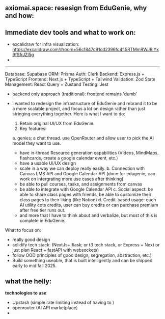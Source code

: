 ## axiomai.space: resesign from EduGenie, why and how:

## Immediate dev tools and what to work on:

- excalidraw for infra visualization: https://excalidraw.com/#room=56c1847c91cd2396fc4f,5RTMmRWJ8iYx9fSfrJZI5g
-

<hr/>

Database: Supabase
ORM: Prisma
Auth: Clerk
Backend: Express.js + TypeScript
Frontend: Next.js + TypeScript + Tailwind
Validation: Zod
State Management: React Query + Zustand
Testing: Jest

- backend only approach (traditional): frontend remains 'dumb'

- I wanted to redesign the infrastructure of EduGenie and rebrand it to be a more scalable project, and focus a lot on design rather than just stringing everything together. Here is what I want to do:

  1. Retain original UI/UX from EduGenie.
  2. Key features:

  a. genies: a chat thread. use OpenRouter and allow user to pick the AI model they want to use.

  - have in-thread Resource generation capabilities (Videos, MindMaps, flashcards, create a google calendar event, etc.)
  - have a usable UI/UX design
  - scale in a way we can deploy really easily.
    b. Connection with Canvas LMS API and Google Calendar API (done for edugenie, can work on intergrating more use cases after thinking)
  - be able to pull courses, tasks, and assignments from canvas
  - be able to integrate with Google Calendar API
    c. Social aspect: be able to share class pages with friends, be able to customize their class pages to their liking (like Notion)
    d. Credit-based usage: each AI utility cots credits, user can buy credits or can purchase premium after free tier runs out.

  * and more that I have to think about and verbalize, but most of this is complete in EduGenie.

What to focus on:

- really good design
- solidify tech stack: (NextJs+ flask; or t3 tech stack, or Express + Next or just plan React + fastAPI with websockets)
- follow OOD principles of good design, segregation, abstraction, etc.)
- Build something useable, that is built intelligently and can be shipped early to mid fall 2025.

## what the helly:

**technologies to use**:

- Upstash (simple rate limiting instead of having to )
- openrouter (AI API marketplace)
-
